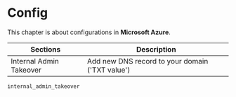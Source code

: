 # Config

This chapter is about configurations in **Microsoft Azure**.


| Sections                | Description                                     |
|-------------------------|-------------------------------------------------|
| Internal Admin Takeover | Add new DNS record to your domain ('TXT value') |



```{toctree}
internal_admin_takeover
```
